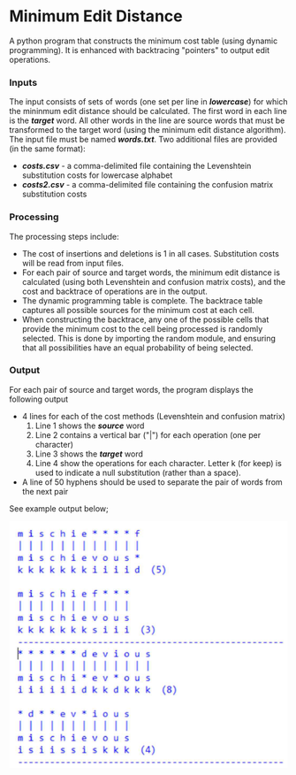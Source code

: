 # Minimum Edit Distance
A python program that constructs the minimum cost table (using dynamic programming). It is enhanced with backtracing "pointers" to output edit operations.
### Inputs

The input consists of sets of words (one set per line in ***lowercase***) for which the mininmum edit distance should be calculated. The first word in each line is the ***target*** word. All other words in the line are source words that must be transformed to the target word (using the minimum edit distance algorithm). The input file must be named ***words.txt***. Two additional files are provided (in the same format):

* _***costs.csv***_ - a comma-delimited file containing the Levenshtein substitution costs for lowercase alphabet
* _***costs2.csv***_ - a comma-delimited file containing the confusion matrix substitution costs 

### Processing

The processing steps include:
* The cost of insertions and deletions is 1 in all cases. Substitution costs will be read from input files.
* For each pair of source and target words, the minimum edit distance is calculated (using both Levenshtein
and confusion matrix costs), and the cost and backtrace of operations are in the output.
* The dynamic programming table is complete. The backtrace table  captures all
possible sources for the minimum cost at each cell.
* When constructing the backtrace, any one of the possible cells that provide the
minimum cost to the cell being processed is randomly selected. This is  done by importing the random module, and
ensuring that all possibilities have an equal probability of being selected.

### Output
For each pair of source and target words, the program displays the following output
* 4 lines for each of the cost methods (Levenshtein and confusion matrix)
  1. Line 1 shows the ***source*** word
  2. Line 2 contains a vertical bar ("|") for each operation (one per character)
  3. Line 3 shows the ***target*** word
  4. Line 4 show the operations for each character.  Letter k (for keep) is used to indicate a null substitution (rather than a space).
* A line of 50 hyphens should be used to separate the pair of words from the next pair

See example output below;

![Output](output.PNG)
